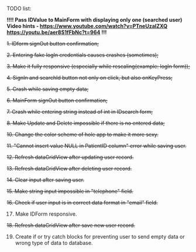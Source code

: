 TODO list:

**!!!! Pass IDValue to MainForm with displaying only one (searched user)
  Video hints - https://www.youtube.com/watch?v=PTneUzaIZXQ
                https://youtu.be/aer8S1fFbNc?t=964 !!!**

~~1. IDform signOut button confirmation;~~

~~2. Entering fake logIn credentials causes crashes (sometimes);~~

~~3. Make it fully responsive (especially while rescaling(example: logIn form));~~

~~4. SignIn and searchId button not only on click, but also onKeyPress;~~

~~5. Crash while saving empty data;~~

~~6. MainForm signOut button confirmation;~~

~~7. Crash while entering string instead of int in IDsearch form;~~

~~8. Make Update and Delete impossible if there is no entered data;~~

~~10. Change the color scheme of hole app to make it more sexy.~~

~~11. "Cannot insert value NULL in PatientID column" error while saving user.~~

~~12. Refresh  dataGridView after updating user record.~~

~~13. Refresh  dataGridView after deleting user record.~~

~~14. Clear input after saving user.~~

~~15. Make string input impossible in "telephone" field.~~

~~16. Check if user input is in correct data format in "email" field.~~

17. Make IDForm responsive.

~~18. Refresh  dataGridView after save new user record.~~

19. Create if or try catch blocks for preventing user to send empty data or wrong type of data to database.
